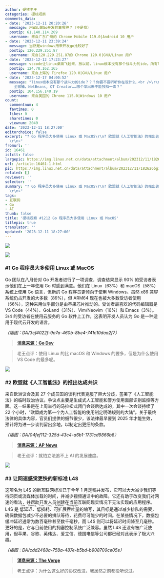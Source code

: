 ```yaml
---
author: 硬核老王
categories: 硬核观察
comments_data:
- date: '2023-12-11 20:20:26'
  message: 用WSL做Go开发的算哪种？（不是我）
  postip: 61.140.114.209
  username: 来自广东广州的 Chrome Mobile 119.0|Android 10 用户
- date: '2023-12-11 23:39:24'
  message: 当然是windows用来开发go比较好了
  postip: 120.229.251.87
  username: 来自120.229.251.87的 Chrome 120.0|GNU/Linux 用户
- date: '2023-12-12 17:23:27'
  message: vscode让linux桌面飞起来，放以前，linux根本没有那个战斗力的ide，所有linux+vscode+go，
  postip: 124.78.162.165
  username: 来自上海的 Firefox 120.0|GNU/Linux 用户
- date: '2023-12-17 04:00:52'
  message: "linux根本没有那个战斗力的ide？？？你要不要听听你在说什么.<br />\r\n<br />\r\neclipse, jetbrains
    全家桶，NetBeans, QT Creator……哪个拿出来不能独挡一面？"
  postip: 104.156.140.19
  username: 来自美国的 Chrome 115.0|Windows 10 用户
count:
  commentnum: 4
  favtimes: 0
  likes: 0
  sharetimes: 0
  viewnum: 2049
date: '2023-12-11 18:27:00'
editorchoice: false
excerpt: "? Go 程序员大多使用 Linux 或 MacOS\r\n? 欧盟就《人工智能法》的推出达成共识\r\n? 让网速感觉更快的新标准 L4S\r\n»
  \r\n»"
fromurl: ''
id: 16461
islctt: false
largepic: https://img.linux.net.cn/data/attachment/album/202312/11/182626bg1z3s75ml83j790.jpg
url: /article-16461-1.html
pic: https://img.linux.net.cn/data/attachment/album/202312/11/182626bg1z3s75ml83j790.jpg.thumb.jpg
related: []
reviewer: ''
selector: ''
summary: "? Go 程序员大多使用 Linux 或 MacOS\r\n? 欧盟就《人工智能法》的推出达成共识\r\n? 让网速感觉更快的新标准 L4S\r\n»
  \r\n»"
tags:
- 互联网
- Go
- AI
thumb: false
title: '硬核观察 #1212 Go 程序员大多使用 Linux 或 MacOS'
titlepic: true
translator: ''
updated: '2023-12-11 18:27:00'
---
```


![](https://img.linux.net.cn/data/attachment/album/202312/11/182626bg1z3s75ml83j790.jpg)


![](https://img.linux.net.cn/data/attachment/album/202312/11/182637xiuf1211ijufvq4f.png)


### #1 Go 程序员大多使用 Linux 或 MacOS


Go 团队在八月份对 Go 开发者进行了一项调查，调查结果显示 90% 的受访者表示他们在上一年使用 Go 时感到满意。他们在 Linux（63%）和 macOS（58%）系统上使用 Go 语言，但新的 Go 程序员更倾向于使用 Windows。虽然 x86 兼容系统仍占开发的大多数（89%），但 ARM64 现在也被大多数受访者使用（56%），这种采用似乎部分是由苹果芯片推动的。受访者最喜欢的代码编辑器是 VS Code（44%）、GoLand（31%）、Vim/Neovim（16%）和 Emacs（3%）。3/4 的受访者在使用云服务的 Go 软件上工作，这表明开发人员认为 Go 是一种适用于现代云开发的语言。


*（插图：DA/3cf4022f-9a7a-460b-8be4-741c10daa2f7）*



> 
> **[消息来源：Go Dev](https://go.dev/blog/survey2023-h2-results)**
> 
> 
> 



> 
> 老王点评：使用 Linux 的比 macOS 和 Windows 的要多，但是为什么使用 VS Code 的最多呢。
> 
> 
> 


![](https://img.linux.net.cn/data/attachment/album/202312/11/182657w25z8hlf0dfl08lr.png)


### #2 欧盟就《人工智能法》的推出达成共识


来自欧洲议会及其 27 个成员国的谈判代表克服了巨大分歧，签署了《人工智能法》的临时政治协议。争议点主要是生成式人工智能和警方使用面部识别监控等方面。这一结果是在上周举行的马拉松式闭门会谈后达成的，其中一次会谈持续了 22 个小时，“欧盟成为第一个为人工智能的使用制定明确规则的大陆”。关于最终法律的具体内容，官员们提供的细节很少，该法律最早要到 2025 年才能生效，预计将为进一步谈判留出余地，以制定出更细的条款。


*（插图：DA/04fef112-325d-43c4-a6b1-1731cd9866b8）*



> 
> **[消息来源：AP News](https://apnews.com/article/ai-act-europe-regulation-59466a4d8fd3597b04542ef25831322c)**
> 
> 
> 



> 
> 老王点评：就怕立法追不上 AI 的发展速度。
> 
> 
> 


![](https://img.linux.net.cn/data/attachment/album/202312/11/182718wvkzck7hkfk7vhhh.png)


### #3 让网速感觉更快的新标准 L4S


这项名为 L4S 的新互联网标准已于今年 1 月定稿并发布，它可以大大减少我们等待网页或流媒体加载的时间，并减少视频通话中的故障。它还有助于改变我们对网速的看法，并帮助开发人员创建在当前互联网现实情况下无法实现的应用程序。L4S 是 <ruby> 低延迟、低损耗、可扩展吞吐量 <rt>  Low Latency, Low Loss, Scalable Throughput </rt></ruby> 的缩写，其目标是通过减少排队的需要，确保数据包减少不必要的排队等待，花费尽可能少的时间。在某些情况下，数据包缓冲延迟通常为数百毫秒甚至数千毫秒，而 L4S 则可以将延迟时间降至几毫秒。更好的是，它与目前使用的拥塞控制系统广泛兼容。虽然 L4S 还没有被广泛使用，但苹果、谷歌、英伟达、爱立信、德国电信等公司都已经对此表示了极大兴趣。


*（插图：DA/cdd2468a-758a-487e-b5bd-b908700ce05e）*



> 
> **[消息来源：The Verge](https://www.theverge.com/23655762/l4s-internet-apple-comcast-latency-speed-bandwidth)**
> 
> 
> 



> 
> 老王点评：为什么这么好的协议改进，我居然之前都没听说过。
> 
> 
>